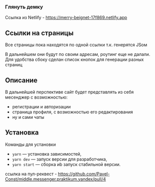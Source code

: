 
### Глянуть демку

Ссылка из Netlify - https://merry-beignet-17f869.netlify.app

## Ссылки на страницы

Все страницы пока находятся по одной ссылки т.к. генерятся JSом

В дальнейшем они будут по своим адресам, роутинг еще не далали.
Для удобства сбоку сделан список кнопок для генерации разных страниц

##  Описание 

В дальнейшей перспективе сайт будет представлять из себя месенджер с возможностью:

 - регистрации и авторизации
 - страница профиля, с возможностью его редактирования
 - ну и сами чаты

## Установка
Команды для установки

- `yarn` — установка зависимостей,
- `yarn dev` — запуск версии для разработчика,
- `yarn start` — сборка иb запуск стабильной версии.

ссылка на пул-реквест - https://github.com/Pavel-Const/middle.messenger.praktikum.yandex/pull/4

